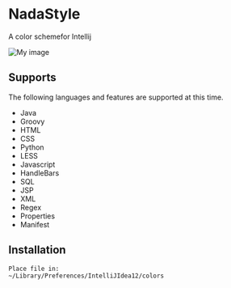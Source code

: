 NadaStyle
=============

A color schemefor Intellij

![My image](https://raw.github.com/adanperez/NadaStyle/master/images/example.png)


Supports
-------

The following languages and features are supported at this time.

* Java
* Groovy
* HTML
* CSS
* Python
* LESS
* Javascript
* HandleBars
* SQL
* JSP
* XML
* Regex
* Properties
* Manifest

Installation
-----------
    Place file in:
    ~/Library/Preferences/IntelliJIdea12/colors
